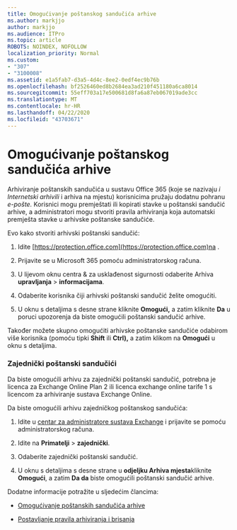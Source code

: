 ```yaml
---
title: Omogućivanje poštanskog sandučića arhive
ms.author: markjjo
author: markjjo
ms.audience: ITPro
ms.topic: article
ROBOTS: NOINDEX, NOFOLLOW
localization_priority: Normal
ms.custom:
- "307"
- "3100008"
ms.assetid: e1a5fab7-d3a5-4d4c-8ee2-0edf4ec9b76b
ms.openlocfilehash: bf2526460ed8b2684ea3ad210f451180a6ca8014
ms.sourcegitcommit: 55eff703a17e500681d8fa6a87eb067019ade3cc
ms.translationtype: MT
ms.contentlocale: hr-HR
ms.lasthandoff: 04/22/2020
ms.locfileid: "43703671"
---
```

# <a name="enable-an-archive-mailbox"></a>Omogućivanje poštanskog sandučića arhive

Arhiviranje poštanskih sandučića u sustavu Office 365 (koje se nazivaju *i Internetski arhivili* i arhiva na mjestu) korisnicima pružaju dodatnu pohranu *e-pošte.* Korisnici mogu premještati ili kopirati stavke u poštanski sandučić arhive, a administratori mogu stvoriti pravila arhiviranja koja automatski premješta stavke u arhivske poštanske sandučiće.
  
Evo kako stvoriti arhivski poštanski sandučić:
  
1. Idite [https://protection.office.com](https://protection.office.com)na .

2. Prijavite se u Microsoft 365 pomoću administratorskog računa.

3. U lijevom oknu centra &amp; za usklađenost sigurnosti odaberite Arhiva **upravljanja** \> **informacijama**.

4. Odaberite korisnika čiji arhivski poštanski sandučić želite omogućiti.

5. U oknu s detaljima s desne strane kliknite **Omogući,** a zatim kliknite **Da** u poruci upozorenja da biste omogućili poštanski sandučić arhive.

Također možete skupno omogućiti arhivske poštanske sandučiće odabirom više korisnika (pomoću tipki **Shift** ili **Ctrl),** a zatim klikom na **Omogući** u oknu s detaljima.
  
### <a name="shared-mailboxes"></a>Zajednički poštanski sandučići

Da biste omogućili arhivu za zajednički poštanski sandučić, potrebna je licenca za Exchange Online Plan 2 ili licenca exchange online tarife 1 s licencom za arhiviranje sustava Exchange Online.  

Da biste omogućili arhivu zajedničkog poštanskog sandučića:

1. Idite u [centar za administratore sustava Exchange](https://outlook.office365.com/ecp) i prijavite se pomoću administratorskog računa.

2. Idite na **Primatelji** > **zajednički**.

3. Odaberite zajednički poštanski sandučić.

4. U oknu s detaljima s desne strane u **odjeljku Arhiva mjesta**kliknite **Omogući**, a zatim **Da da** biste omogućili poštanski sandučić arhive.

Dodatne informacije potražite u sljedećim člancima:
  
- [Omogućivanje poštanskih sandučića arhive](https://docs.microsoft.com/office365/securitycompliance/enable-archive-mailboxes)

- [Postavljanje pravila arhiviranja i brisanja](https://docs.microsoft.com//office365/securitycompliance/set-up-an-archive-and-deletion-policy-for-mailboxes)
